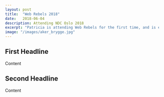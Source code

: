 ```yaml
---
layout: post
title:  "Web Rebels 2018"
date:   2018-06-04
description: Attending NDC Oslo 2018
excerpt: "Patricia is attending Web Rebels for the first time, and is excited to learn more about the cutting edge of web"
image: "/images/aker_brygge.jpg"
---
```


## First Headline

Content

## Second Headline

Content
